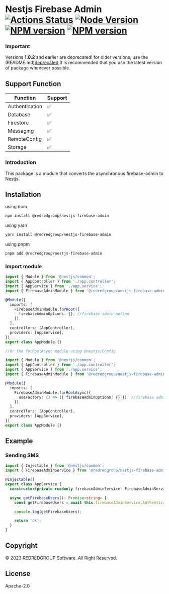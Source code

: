# Nestjs Firebase Admin [![Actions Status][gh-actions-badge]][gh-actions] [![Node Version][node-badge]][npm] [![NPM version][npm-badge]][npm] [![NPM version][npm-download]][npm]

[gh-actions]: https://github.com/REDREDGROUP/nestjs/actions
[npm]: https://www.npmjs.com/package/@redredgroup%2Fnestjs
[gh-actions-badge]: https://github.com/REDREDGROUP/nestjs/workflows/CI/badge.svg
[node-badge]: https://img.shields.io/node/v/@redredgroup%2Fnestjs-firebase-admin.svg
[npm-badge]: https://img.shields.io/npm/v/@redredgroup%2Fnestjs-firebase-admin.svg
[npm-download]: https://img.shields.io/npm/dm/@redredgroup%2Fnestjs-firebase-admin.svg

### Important
Versions **1.0.2** and earlier are deprecated! for older versions, use the (README.md)[deprecated] It is recommended that you use the latest version of package whenever possible.

[deprecated]: https://www.npmjs.com/package/@redredgroup/nestjs-firebase-admin/v/1.0.2

## Support Function

| Function       | Support |
| -------------- | ------- |
| Authentication | ✅      |
| Database       | ✅      |
| Firestore      | ✅      |
| Messaging      | ✅      |
| RemoteConfig   | ✅      |
| Storage        | ✅      |

### Introduction

This package is a module that converts the asynchronous firebase-admin to Nestjs.

## Installation

using npm

```bash
npm install @redredgroup/nestjs-firebase-admin
```

using yarn

```bash
yarn install @redredgroup/nestjs-firebase-admin
```

using pnpm

```bash
pnpm add @redredgroup/nestjs-firebase-admin
```

### Import module

```typescript
import { Module } from '@nestjs/common';
import { AppController } from './app.controller';
import { AppService } from './app.service';
import { FirebaseAdminModule } from '@redredgroup/nestjs-firebase-admin';

@Module({
  imports: [
    FirebaseAdminModule.forRoot({
      firebaseAdminOptions: {}, //firebase admin option
    }),
  ],
  controllers: [AppController],
  providers: [AppService],
})
export class AppModule {}

//Or the forRootAsync module using @nestjs/Config

import { Module } from '@nestjs/common';
import { AppController } from './app.controller';
import { AppService } from './app.service';
import { FirebaseAdminModule } from '@redredgroup/nestjs-firebase-admin';

@Module({
  imports: [
    FirebaseAdminModule.forRootAsync({
      useFactory: () => ({ firebaseAdminOptions: {} }), //firebase admin option
    }),
  ],
  controllers: [AppController],
  providers: [AppService],
})
export class AppModule {}
```

## Example

### Sending SMS

```typescript
import { Injectable } from '@nestjs/common';
import { FirebaseAdminService } from '@redredgroup/nestjs-firebase-admin';

@Injectable()
export class AppService {
  constructor(private readonly firebaseAdminService: FirebaseAdminService) {}

  async getFirebaseUsers(): Promise<string> {
    const getFirebaseUsers = await this.firebaseAdminService.Authentication.listUsers();

    console.log(getFirebaseUsers);

    return 'ok';
  }
}
```

## Copyright

© 2023 REDREDGROUP Software. All Right Reserved.

## License

Apache-2.0
